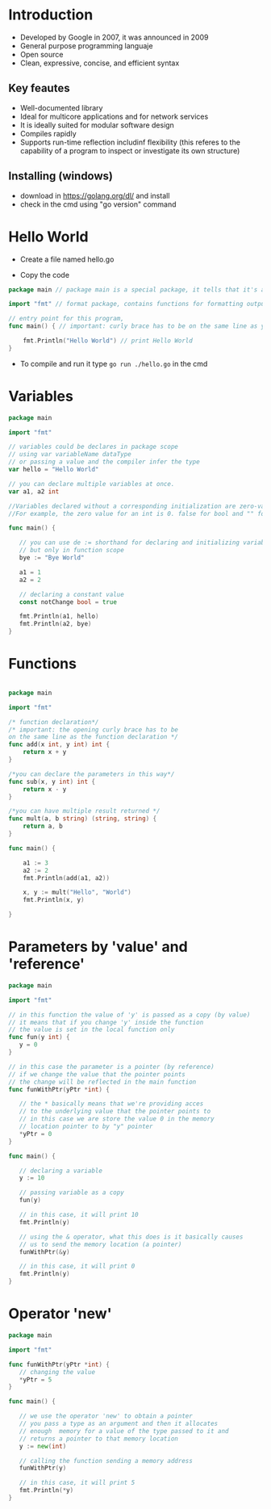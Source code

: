 # Introduction
- Developed by Google in 2007, it was announced in 2009
- General purpose programming languaje
- Open source
- Clean, expressive, concise, and efficient syntax

## Key feautes
- Well-documented library
- Ideal for multicore applications and for network services 
- It is ideally suited for modular software design
- Compiles rapidly
- Supports run-time reflection includinf flexibility (this referes to the capability of a program to inspect or investigate its own structure) 

## Installing (windows)
  
  - download in https://golang.org/dl/ and install
  - check in the cmd using "go version" command
  
  
 # Hello World
- Create a file named hello.go

- Copy the code
```go
package main // package main is a special package, it tells that it's an executable program

import "fmt" // format package, contains functions for formatting output

// entry point for this program,
func main() { // important: curly brace has to be on the same line as your function declaration

	fmt.Println("Hello World") // print Hello World
}
```

- To compile and run it type `go run ./hello.go` in the cmd

# Variables

 ```go
 package main

import "fmt"

// variables could be declares in package scope
// using var variableName dataType
// or passing a value and the compiler infer the type
var hello = "Hello World"

// you can declare multiple variables at once.
var a1, a2 int

//Variables declared without a corresponding initialization are zero-valued.
//For example, the zero value for an int is 0. false for bool and "" for string

func main() {

	// you can use de := shorthand for declaring and initializing variables
	// but only in function scope
	bye := "Bye World"

	a1 = 1
	a2 = 2

	// declaring a constant value
	const notChange bool = true

	fmt.Println(a1, hello)
	fmt.Println(a2, bye)
}
```
# Functions

```go
 
package main

import "fmt"

/* function declaration*/
/* important: the opening curly brace has to be
on the same line as the function declaration */
func add(x int, y int) int {
	return x + y
}

/*you can declare the parameters in this way*/
func sub(x, y int) int {
	return x - y
}

/*you can have multiple result returned */
func mult(a, b string) (string, string) {
	return a, b
}

func main() {

	a1 := 3
	a2 := 2
	fmt.Println(add(a1, a2))

	x, y := mult("Hello", "World")
	fmt.Println(x, y)

}

```

# Parameters by 'value' and 'reference'

 ```go
package main

import "fmt"

// in this function the value of 'y' is passed as a copy (by value)
// it means that if you change 'y' inside the function
// the value is set in the local function only
func fun(y int) {
	y = 0
}

// in this case the parameter is a pointer (by reference)
// if we change the value that the pointer points
// the change will be reflected in the main function
func funWithPtr(yPtr *int) {

	// the * basically means that we're providing acces
	// to the underlying value that the pointer points to
	// in this case we are store the value 0 in the memory
	// location pointer to by "y" pointer
	*yPtr = 0
}

func main() {

	// declaring a variable
	y := 10

	// passing variable as a copy
	fun(y)

	// in this case, it will print 10
	fmt.Println(y)

	// using the & operator, what this does is it basically causes
	// us to send the memory location (a pointer)
	funWithPtr(&y)

	// in this case, it will print 0
	fmt.Println(y)
}
```

# Operator 'new'

 ```go
package main

import "fmt"

func funWithPtr(yPtr *int) {
	// changing the value
	*yPtr = 5
}

func main() {

	// we use the operator 'new' to obtain a pointer
	// you pass a type as an argument and then it allocates
	// enough  memory for a value of the type passed to it and
	// returns a pointer to that memory location
	y := new(int)

	// calling the function sending a memory address
	funWithPtr(y)

	// in this case, it will print 5
	fmt.Println(*y)
}
```

 
